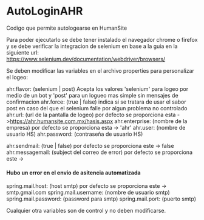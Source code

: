 # AutoLoginAHR
Codigo que permite autologearse en HumanSite

Para poder ejecutarlo se debe tener instalado el navegador chrome o firefox y se debe verificar la integracion de selenium en base a la guia en la siguiente url:
        https://www.selenium.dev/documentation/webdriver/browsers/

Se deben modificar las variables en el archivo properties para personalizar el logeo:

ahr.flavor: (selenium | post)
        Acepta los valores 'selenium' para logeo por medio de un bot y 'post' para un logueo mas simple sin mensajes de confirmacion
ahr.force: (true | false)
        indica si se tratara de usar el sabor post en caso del que el selenium falle por algun problema no controlado
ahr.url: (url de la pantalla de logeo)
        por defecto se proporciona esta ->https://ahr.humansite.com.mx/hasis.aspx
ahr.enterprise: (nombre de la empresa)
        por defecto se proporciona esta -> 'ahr'
ahr.user:   (nombre de usuario HS)
ahr.password: (contraseña de usuario HS)

ahr.sendmail: (true | false)
        por defecto se proporciona este -> false
ahr.messagemail: (subject del correo de error)
         por defecto se proporciona este -> <h4>Hubo un error en el envio de asitencia automatizada</h4>
spring.mail.host: (host smtp)
        por defecto se proporciona este -> smtp.gmail.com
spring.mail.username: (nombre de usuario smtp)
spring.mail.password: (password para smtp)
spring.mail.port: (puerto smtp)


Cualquier otra variables son de control y no deben modificarse.

